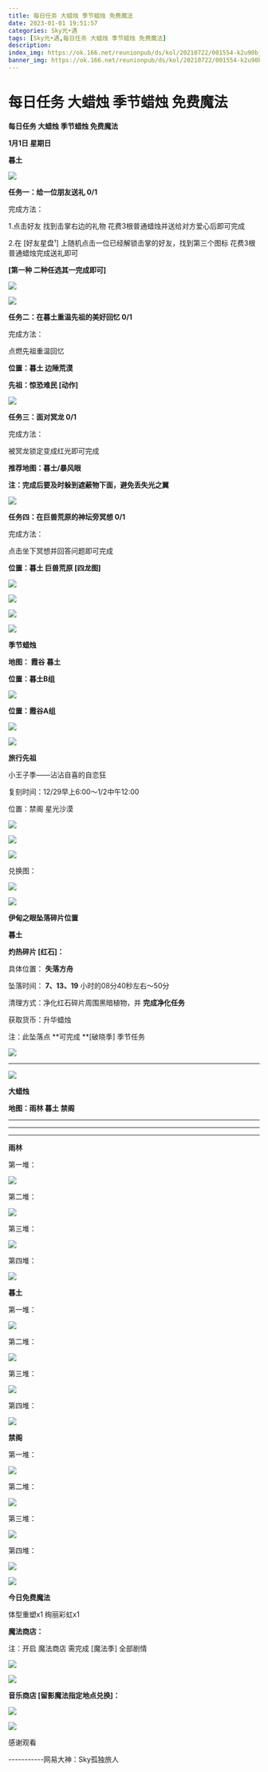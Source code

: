 ```yaml
---
title: 每日任务 大蜡烛 季节蜡烛 免费魔法
date: 2023-01-01 19:51:57
categories: Sky光•遇
tags: [Sky光•遇,每日任务 大蜡烛 季节蜡烛 免费魔法]
description: 
index_img: https://ok.166.net/reunionpub/ds/kol/20210722/001554-k2u90bj7ay.png?imageView&thumbnail=600x0&type=jpg
banner_img: https://ok.166.net/reunionpub/ds/kol/20210722/001554-k2u90bj7ay.png?imageView&thumbnail=600x0&type=jpg
---
```

# 每日任务 大蜡烛 季节蜡烛 免费魔法
**每日任务 大蜡烛 季节蜡烛 免费魔法**

 **1月1日 星期日**

 **暮土**

![](https://img.166.net/reunionpub/ds/kol/20230101/001852-uohgbl3s7n.jpg)

 **任务一：给一位朋友送礼 0/1**

完成方法：

1.点击好友 找到击掌右边的礼物 花费3根普通蜡烛并送给对方爱心后即可完成

2.在 [好友星盘¹] 上随机点击一位已经解锁击掌的好友，找到第三个图标 花费3根普通蜡烛完成送礼即可

 **[第一种 二种任选其一完成即可]**

![](https://img.166.net/reunionpub/ds/kol/20230101/001230-3wdomyizuk.png)

![](https://img.166.net/reunionpub/ds/kol/20230101/001241-0j8eod9thr.jpeg)

 **任务二：在暮土重温先祖的美好回忆 0/1**

完成方法：

点燃先祖重温回忆

 **位置：暮土 边陲荒漠**

 **先祖：惊恐难民 [动作]**

![](https://img.166.net/reunionpub/ds/kol/20230101/011240-oevkpgqmd8.png)

 **任务三：面对冥龙 0/1**

完成方法：

被冥龙锁定变成红光即可完成

 **推荐地图：暮土/暴风眼**

 **注：完成后要及时躲到遮蔽物下面，避免丢失光之翼**

![](https://img.166.net/reunionpub/ds/kol/20230101/000901-5envtgwuhz.jpeg)

 **任务四：在巨兽荒原的神坛旁冥想 0/1**

完成方法：

点击坐下冥想并回答问题即可完成

 **位置：暮土 巨兽荒原 [四龙图]**

![](https://img.166.net/reunionpub/ds/kol/20230101/000925-el4hzyvgrt.jpeg)

![](https://img.166.net/reunionpub/ds/kol/20230101/000941-s1klmre3oz.jpeg)

![](https://img.166.net/reunionpub/ds/kol/20230101/000952-4lwg3s2sof.jpeg)

![](https://img.166.net/reunionpub/ds/kol/20221130/005912-5mvshq9nf3.png)

 **季节蜡烛**

 **地图： 霞谷 暮土**

 **位置：暮土B组**

![](https://img.166.net/reunionpub/ds/kol/20221231/233236-zcsh3ybsg1.jpeg)

 **位置：霞谷A组**

![](https://img.166.net/reunionpub/ds/kol/20221212/234745-gcjyp3f975.png)

![](https://img.166.net/reunionpub/ds/kol/20221018/100256-wzutnocka0.png)

 **旅行先祖**

小王子季——沾沾自喜的自恋狂

复刻时间：12/29早上6:00～1/2中午12:00

位置：禁阁 星光沙漠

![](https://img.166.net/reunionpub/ds/kol/20221229/001322-as582o0619.jpeg)

![](https://img.166.net/reunionpub/ds/kol/20221229/001322-f1w7oeh35q.jpeg)

![](https://img.166.net/reunionpub/ds/kol/20221229/001322-bn17pou2jc.jpeg)

兑换图：

![](https://img.166.net/reunionpub/ds/kol/20221230/004128-7wbdo5lcmv.png)

 **![](https://img.166.net/reunionpub/ds/kol/20221018/100256-wzutnocka0.png)**

 **伊甸之眼坠落碎片位置**

 **暮土**

 **灼热碎片 [红石]：**

具体位置： **失落方舟**

坠落时间： **7、13、19** 小时的08分40秒左右～50分

清理方式：净化红石碎片周围黑暗植物，并 **完成净化任务**

获取货币：升华蜡烛

注：此坠落点 **可完成  **[破晓季] 季节任务

![](https://img.166.net/reunionpub/ds/kol/20230101/133848-7t42ykgfsp.jpg)

 ****

![](https://img.166.net/reunionpub/ds/kol/20221018/100256-wzutnocka0.png)

**大蜡烛**

 **地图：雨林 暮土 禁阁**

 ****

****

****

**雨林**

第一堆：

![](https://img.166.net/reunionpub/ds/kol/20230101/000118-08tpouisv5.jpeg)

第二堆：

![](https://img.166.net/reunionpub/ds/kol/20230101/000141-3b7u9vq0ea.jpeg)

第三堆：

![](https://img.166.net/reunionpub/ds/kol/20230101/000214-8omspzjqt9.png)

第四堆：

![](https://img.166.net/reunionpub/ds/kol/20230101/000237-sec7o14rs9.png)

 **暮土**

第一堆：

![](https://img.166.net/reunionpub/ds/kol/20230101/000315-9e68gt0fwl.png)

第二堆：

![](https://img.166.net/reunionpub/ds/kol/20230101/000331-mwropg6fdz.png)

第三堆：

![](https://img.166.net/reunionpub/ds/kol/20230101/000352-if8l94ptkw.png)

第四堆：

![](https://img.166.net/reunionpub/ds/kol/20230101/000415-ae281zs5if.png)

 **禁阁**

第一堆：

![](https://img.166.net/reunionpub/ds/kol/20230101/000446-rlciodsgp9.jpeg)

第二堆：

![](https://img.166.net/reunionpub/ds/kol/20230101/000507-0rt6awm3e9.jpeg)

第三堆：

![](https://img.166.net/reunionpub/ds/kol/20230101/000514-nz2pi45wmy.jpeg)

第四堆：

![](https://img.166.net/reunionpub/ds/kol/20230101/000521-vzyca78qbe.jpeg)

![](https://img.166.net/reunionpub/ds/kol/20221018/100256-wzutnocka0.png)

 **今日免费魔法**

体型重塑x1 绚丽彩虹x1

 **魔法商店：**

注：开启 魔法商店 需完成 [魔法季] 全部剧情

![](https://img.166.net/reunionpub/ds/kol/20221018/100559-oibznvdtus.png)

![](https://img.166.net/reunionpub/ds/kol/20221231/233515-03s2nbdjsy.png)

 **音乐商店 [留影魔法指定地点兑换]：**

![](https://img.166.net/reunionpub/ds/kol/20221230/235037-vdi2ugsl4h.png)

![](https://img.166.net/reunionpub/ds/kol/20221018/100256-wzutnocka0.png)

感谢观看

\-----------网易大神：Sky孤独旅人

